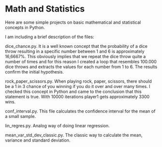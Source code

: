 # Math and Statistics
Here are some simple projects on basic mathematical and statistical concepts in Python.

I am including a brief description of the files:

dice_chance.py. It is a well known concept that the probability of a dice throw resulting in a specific number between 1 and 6 is approximately 16,6667%.
This obviously implies that we repeat the dice throw quite a number of times and for this reason I created a loop that resembles 100.000 dice throws and
extracts the values for each number from 1 to 6. The results confirm the initial hypothesis.

rock_paper_scissors.py. When playing rock, paper, scissors, there should be a 1 in 3 chance of you winning if you do it over and over many times. I checked
this concept in Python and came to the conclusion that this statement is true. With 10000 iterations player1 gets approximately 3300 wins.

conf_interval.py. This file calculates the confidence interval for the mean of a small sample.

lin_regres.py. Analog way of doing linear regression.

mean_var_std_dev_classic.py. The classic way to calculate the mean, variance and standard deviation.
